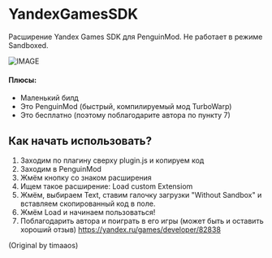 # YandexGamesSDK
Расширение Yandex Games SDK для PenguinMod. Не работает в режиме Sandboxed.

![IMAGE](https://avatars.githubusercontent.com/u/173352914?s=400&u=1935722840416725635691f6d22c6ec80d0d9951&v=4)

#### Плюсы:
 + Маленький билд
 + Это PenguinMod (быстрый, компилируемый мод TurboWarp)
 + Это бесплатно (поэтому поблагодарите автора по пункту 7)

## Как начать использовать?
1. Заходим по плагину сверху plugin.js и копируем код
2. Заходим в PenguinMod
3. Жмём кнопку со знаком расширения
4. Ищем такое расширение:  Load custom Extensiom
5. Жмём, выбираем Text, ставим галочку загрузки "Without Sandbox" и вставляем скопированный код в поле.  
6. Жмём Load и начинаем пользоваться!
7. Поблагодарить автора и поиграть в его игры (может быть и оставить хороший отзыв) https://yandex.ru/games/developer/82838

(Original by timaaos)
